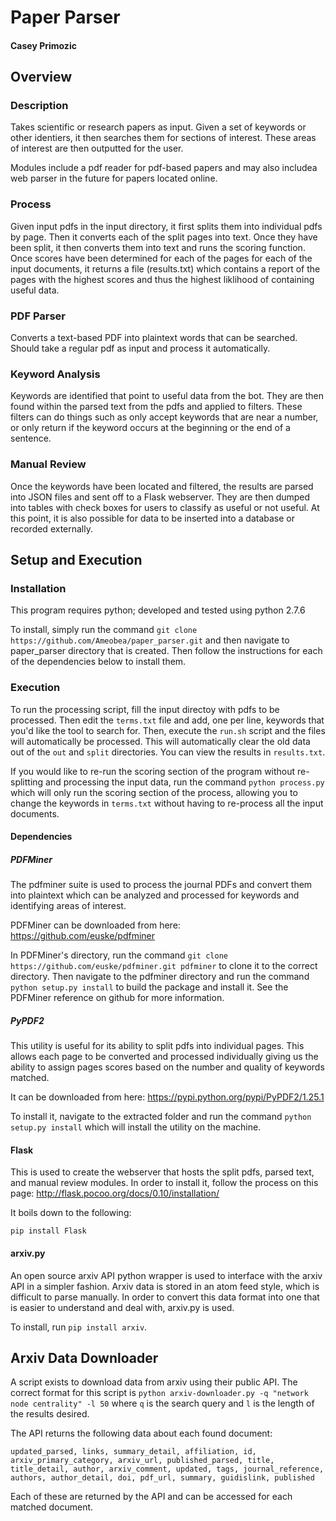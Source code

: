 # Paper Parser
#### Casey Primozic

## Overview

### Description
Takes scientific or research papers as input.  Given a set of keywords or other identiers, it then searches them for sections of interest.  These areas of interest are then outputted for the user.

Modules include a pdf reader for pdf-based papers and may also includea web parser in the future for papers located online.

### Process
Given input pdfs in the input directory, it first splits them into individual pdfs by page.  Then it converts each of the split pages into text.  Once they have been split, it then converts them into text and runs the scoring function.  Once scores have been determined for each of the pages for each of the input documents, it returns a file (results.txt) which contains a report of the pages with the highest scores and thus the highest liklihood of containing useful data.

### PDF Parser
Converts a text-based PDF into plaintext words that can be searched.  Should take a regular pdf as input and process it automatically.

### Keyword Analysis
Keywords are identified that point to useful data from the bot.  They are then found within the parsed text from the pdfs and applied to filters.  These filters can do things such as only accept keywords that are near a number, or only return if the keyword occurs at the beginning or the end of a sentence.

### Manual Review
Once the keywords have been located and filtered, the results are parsed into JSON files and sent off to a Flask webserver.  They are then dumped into tables with check boxes for users to classify as useful or not useful.  At this point, it is also possible for data to be inserted into a database or recorded externally.

## Setup and Execution

### Installation
This program requires python; developed and tested using python 2.7.6

To install, simply run the command `git clone https://github.com/Ameobea/paper_parser.git` and then navigate to paper_parser directory that is created.  Then follow the instructions for each of the dependencies below to install them.

### Execution
To run the processing script, fill the input directoy with pdfs to be processed.  Then edit the `terms.txt` file and add, one per line, keywords that you'd like the tool to search for.  Then, execute the `run.sh` script and the files will automatically be processed.  This will automatically clear the old data out of the `out` and `split` directories.  You can view the results in `results.txt`.

If you would like to re-run the scoring section of the program without re-splitting and processing the input data, run the command `python process.py` which will only run the scoring section of the process, allowing you to change the keywords in `terms.txt` without having to re-process all the input documents.

#### Dependencies
##### PDFMiner
The pdfminer suite is used to process the journal PDFs and convert them into plaintext which can be analyzed and processed for keywords and identifying areas of interest.

PDFMiner can be downloaded from here: https://github.com/euske/pdfminer

In PDFMiner's directory, run the command `git clone https://github.com/euske/pdfminer.git pdfminer` to clone it to the correct directory.  Then navigate to the pdfminer directory and run the command `python setup.py install` to build the package and install it.  See the PDFMiner reference on github for more information.

##### PyPDF2
This utility is useful for its ability to split pdfs into individual pages.  This allows each page to be converted and processed individually giving us the ability to assign pages scores based on the number and quality of keywords matched.

It can be downloaded from here: https://pypi.python.org/pypi/PyPDF2/1.25.1

To install it, navigate to the extracted folder and run the command `python setup.py install` which will install the utility on the machine.

#### Flask
This is used to create the webserver that hosts the split pdfs, parsed text, and manual review modules.  In order to install it, follow the process on this page: http://flask.pocoo.org/docs/0.10/installation/

It boils down to the following:

`pip install Flask`

#### arxiv.py
An open source arxiv API python wrapper is used to interface with the arxiv API in a simpler fashion.  Arxiv data is stored in an atom feed style, which is difficult to parse manually.  In order to convert this data format into one that is easier to understand and deal with, arxiv.py is used.

To install, run `pip install arxiv`.

## Arxiv Data Downloader
A script exists to download data from arxiv using their public API.  The correct format for this script is `python arxiv-downloader.py -q "network node centrality" -l 50` where `q` is the search query and `l` is the length of the results desired.

The API returns the following data about each found document:

`updated_parsed, links, summary_detail, affiliation, id, arxiv_primary_category, arxiv_url, published_parsed, title, title_detail, author, arxiv_comment, updated, tags, journal_reference, authors, author_detail, doi, pdf_url, summary, guidislink, published`

Each of these are returned by the API and can be accessed for each matched document.
